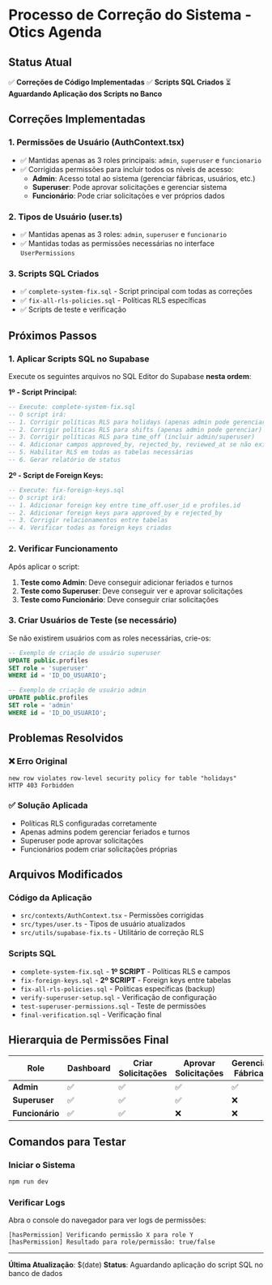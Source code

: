 # Processo de Correção do Sistema - Otics Agenda

## Status Atual
✅ **Correções de Código Implementadas**
✅ **Scripts SQL Criados**
⏳ **Aguardando Aplicação dos Scripts no Banco**

## Correções Implementadas

### 1. Permissões de Usuário (AuthContext.tsx)
- ✅ Mantidas apenas as 3 roles principais: `admin`, `superuser` e `funcionario`
- ✅ Corrigidas permissões para incluir todos os níveis de acesso:
  - **Admin**: Acesso total ao sistema (gerenciar fábricas, usuários, etc.)
  - **Superuser**: Pode aprovar solicitações e gerenciar sistema
  - **Funcionário**: Pode criar solicitações e ver próprios dados

### 2. Tipos de Usuário (user.ts)
- ✅ Mantidas apenas as 3 roles: `admin`, `superuser` e `funcionario`
- ✅ Mantidas todas as permissões necessárias no interface `UserPermissions`

### 3. Scripts SQL Criados
- ✅ `complete-system-fix.sql` - Script principal com todas as correções
- ✅ `fix-all-rls-policies.sql` - Políticas RLS específicas
- ✅ Scripts de teste e verificação

## Próximos Passos

### 1. Aplicar Scripts SQL no Supabase
Execute os seguintes arquivos no SQL Editor do Supabase **nesta ordem**:

**1º - Script Principal:**
```sql
-- Execute: complete-system-fix.sql
-- O script irá:
-- 1. Corrigir políticas RLS para holidays (apenas admin pode gerenciar)
-- 2. Corrigir políticas RLS para shifts (apenas admin pode gerenciar)  
-- 3. Corrigir políticas RLS para time_off (incluir admin/superuser)
-- 4. Adicionar campos approved_by, rejected_by, reviewed_at se não existirem
-- 5. Habilitar RLS em todas as tabelas necessárias
-- 6. Gerar relatório de status
```

**2º - Script de Foreign Keys:**
```sql
-- Execute: fix-foreign-keys.sql
-- O script irá:
-- 1. Adicionar foreign key entre time_off.user_id e profiles.id
-- 2. Adicionar foreign keys para approved_by e rejected_by
-- 3. Corrigir relacionamentos entre tabelas
-- 4. Verificar todas as foreign keys criadas
```

### 2. Verificar Funcionamento
Após aplicar o script:

1. **Teste como Admin**: Deve conseguir adicionar feriados e turnos
2. **Teste como Superuser**: Deve conseguir ver e aprovar solicitações
3. **Teste como Funcionário**: Deve conseguir criar solicitações

### 3. Criar Usuários de Teste (se necessário)
Se não existirem usuários com as roles necessárias, crie-os:

```sql
-- Exemplo de criação de usuário superuser
UPDATE public.profiles 
SET role = 'superuser' 
WHERE id = 'ID_DO_USUARIO';

-- Exemplo de criação de usuário admin
UPDATE public.profiles 
SET role = 'admin' 
WHERE id = 'ID_DO_USUARIO';
```

## Problemas Resolvidos

### ❌ Erro Original
```
new row violates row-level security policy for table "holidays"
HTTP 403 Forbidden
```

### ✅ Solução Aplicada
- Políticas RLS configuradas corretamente
- Apenas admins podem gerenciar feriados e turnos
- Superuser pode aprovar solicitações
- Funcionários podem criar solicitações próprias

## Arquivos Modificados

### Código da Aplicação
- `src/contexts/AuthContext.tsx` - Permissões corrigidas
- `src/types/user.ts` - Tipos de usuário atualizados
- `src/utils/supabase-fix.ts` - Utilitário de correção RLS

### Scripts SQL
- `complete-system-fix.sql` - **1º SCRIPT** - Políticas RLS e campos
- `fix-foreign-keys.sql` - **2º SCRIPT** - Foreign keys entre tabelas
- `fix-all-rls-policies.sql` - Políticas específicas (backup)
- `verify-superuser-setup.sql` - Verificação de configuração
- `test-superuser-permissions.sql` - Teste de permissões
- `final-verification.sql` - Verificação final

## Hierarquia de Permissões Final

| Role | Dashboard | Criar Solicitações | Aprovar Solicitações | Gerenciar Fábricas | Gerenciar Usuários |
|------|-----------|-------------------|---------------------|-------------------|-------------------|
| **Admin** | ✅ | ✅ | ✅ | ✅ | ✅ |
| **Superuser** | ✅ | ✅ | ✅ | ❌ | ❌ |
| **Funcionário** | ✅ | ✅ | ❌ | ❌ | ❌ |

## Comandos para Testar

### Iniciar o Sistema
```bash
npm run dev
```

### Verificar Logs
Abra o console do navegador para ver logs de permissões:
```
[hasPermission] Verificando permissão X para role Y
[hasPermission] Resultado para role/permissão: true/false
```

---

**Última Atualização**: $(date)
**Status**: Aguardando aplicação do script SQL no banco de dados 